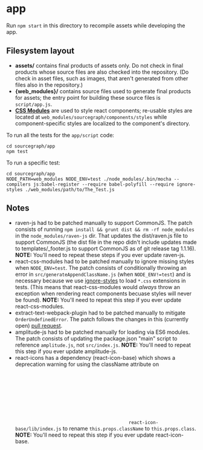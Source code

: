 app
=====

Run `npm start` in this directory to recompile assets while developing the app.

## Filesystem layout

* **assets/** contains final products of assets only. Do not check in final
  products whose source files are also checked into the repository. (Do check in
  asset files, such as images, that aren't generated from other files also in
  the repository.)
* **{web_modules}/** contains source files used to generate final products for
  assets; the entry point for building these source files is `script/app.js`.
* **[CSS Modules](https://github.com/gajus/react-css-modules)** are used to style
  react components; re-usable styles are located at `web_modules/sourcegraph/components/styles`
  while component-specific styles are localized to the component's directory.

To run all the tests for the `app/script` code:

```
cd sourcegraph/app
npm test
```

To run a specific test:

```
cd sourcegraph/app
NODE_PATH=web_modules NODE_ENV=test ./node_modules/.bin/mocha --compilers js:babel-register --require babel-polyfill --require ignore-styles ./web_modules/path/to/The_Test.js
```


## Notes

* raven-js had to be patched manually to support CommonJS. The patch
  consists of running `npm install && grunt dist && rm -rf
  node_modules` in the `node_modules/raven-js` dir. That updates the
  dist/raven.js file to support CommonJS (the dist file in the repo
  didn't include updates made to templates/_footer.js to support
  CommonJS as of git release tag 1.1.16). **NOTE:** You'll need to
  repeat these steps if you ever update raven-js.
* react-css-modules had to be patched manually to ignore missing styles
  when `NODE_ENV=test`. The patch consists of conditionally throwing an
  error in `src/generateAppendClassName.js` (when `NODE_ENV!=test`) and
  is necessary because we use [ignore-styles](https://github.com/bkonkle/ignore-styles)
  to load `*.css` extensions in tests. (This means that react-css-modules
  would *always* throw an exception when rendering react components
  becuase styles will never be found). **NOTE:** You'll need to
  repeat this step if you ever update react-css-modules.
* extract-text-webpack-plugin had to be patched manually to mitigate
  `OrderUndefinedError`. The patch follows the changes in this (currently open)
  [pull request](https://github.com/webpack/extract-text-webpack-plugin/pull/166).
* amplitude-js had to be patched manually for loading via ES6 modules. The patch
  consists of updating the package.json "main" script to reference `amplitude.js`,
  not `src/index.js`. **NOTE:** You'll need to repeat this step if you ever
  update amplitude-js.
* react-icons has a dependency (react-icon-base) which shows a deprecation warning
  for using the className attribute on <svg> elements (which is provided by
  parent components in our application). The patch consists of changing
  `react-icon-base/lib/index.js` to rename `this.props.className` to
  `this.props.class`. **NOTE:** You'll need to repeat this step if you ever update
  react-icon-base.

